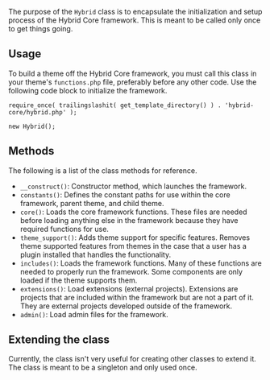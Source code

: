 The purpose of the `Hybrid` class is to encapsulate the initialization and setup process of the Hybrid Core framework.  This is meant to be called only once to get things going.

## Usage

To build a theme off the Hybrid Core framework, you must call this class in your theme's `functions.php` file, preferably before any other code.  Use the following code block to initialize the framework.

	require_once( trailingslashit( get_template_directory() ) . 'hybrid-core/hybrid.php' );

	new Hybrid();

## Methods

The following is a list of the class methods for reference.

* `__construct()`: Constructor method, which launches the framework.
* `constants()`: Defines the constant paths for use within the core framework, parent theme, and child theme. 
* `core()`: Loads the core framework functions.  These files are needed before loading anything else in the framework because they have required functions for use.
* `theme_support()`: Adds theme support for specific features.  Removes theme supported features from themes in the case that a user has a plugin installed that handles the functionality.
* `includes()`: Loads the framework functions.  Many of these functions are needed to properly run the framework.  Some components are only loaded if the theme supports them.
* `extensions()`: Load extensions (external projects).  Extensions are projects that are included within the framework but are not a part of it.  They are external projects developed outside of the framework.
* `admin()`: Load admin files for the framework.

## Extending the class

Currently, the class isn't very useful for creating other classes to extend it.  The class is meant to be a singleton and only used once.
